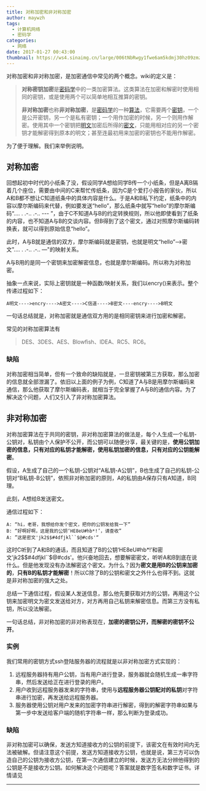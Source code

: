 ```yaml
---
title: 对称加密和非对称加密
author: maywzh
tags:
  - 计算机网络
  - 密码学
categories:
  - 网络
date: 2017-01-27 00:43:00
thumbnail: https://ws4.sinaimg.cn/large/006tNbRwgy1fwe6am5kdmj30hz09zmz3.jpg
---
```

对称加密和非对称加密，是加密通信中常见的两个概念。wiki的定义是：

> **对称密钥加密**是[密码学](https://zh.wikipedia.org/wiki/%E5%AF%86%E7%A2%BC%E5%AD%B8)中的一类加密算法。这类算法在加密和解密时使用相同的密钥，或是使用两个可以简单地相互推算的密钥。
>
> **非对称加密**也称**非对称加密**，是[密码学](https://zh.wikipedia.org/wiki/%E5%AF%86%E7%A2%BC%E5%AD%B8)的一种[算法](https://zh.wikipedia.org/wiki/%E6%BC%94%E7%AE%97%E6%B3%95)，它需要两个[密钥](https://zh.wikipedia.org/wiki/%E5%AF%86%E9%92%A5)，一个是公开密钥，另一个是私有密钥；一个用作加密的时候，另一个则用作解密。使用其中一个密钥把[明文](https://zh.wikipedia.org/wiki/%E6%98%8E%E6%96%87)加密后所得的[密文](https://zh.wikipedia.org/wiki/%E5%AF%86%E6%96%87)，只能用相对应的另一个密钥才能解密得到原本的明文；甚至连最初用来加密的密钥也不能用作解密。

为了便于理解。我们来举例说明。

<!--more-->

## 对称加密

回想起初中时代的小纸条了没，假设同学A想给同学B传一个小纸条，但是A离B隔着几个座位，需要由中间的C来帮忙传纸条，因为C是个爱打小报告的家伙，所以A和B都不想让C知道纸条中的具体内容是什么。于是A和B私下约定，纸条中的内容以摩尔斯编码来代替，例如要发送“hello”，那么纸条中就写“hello”的摩尔斯编码“.... . .-.. .-.. --- ”，由于C不知道A与B的约定转换规则，所以他即使看到了纸条的内容，也不知道A与B的交谈内容。但B得到了这个密文，通过对照摩尔斯编码转换表，就可以得到原始信息“hello”。

此时，A与B就是通信的双方，摩尔斯编码就是密钥，也就是明文“hello”——>密文".... . .-.. .-.. —"的映射关系。

A与B用的是同一个密钥来加密解密信息，也就是摩尔斯编码。所以称为对称加密。

抽象一点来说，实际上密钥就是一种函数/映射关系，我们以encry()来表示。整个传递过程如下：

```
A明文---->encry---->A密文---->C信道---->B密文----encry---->B明文
```

一句话总结就是，对称加密就是通信双方用的是相同密钥来进行加密和解密。

常见的对称加密算法有

> DES、3DES、AES、Blowfish、IDEA、RC5、RC6。

### 缺陷

对称加密相当简单，但有一个致命的缺陷就是，一旦密钥被第三方获取，那么加密的信息就全部泄漏了。依旧以上面的例子为例，C知道了A与B是用摩尔斯编码来通信，那么他获取了摩尔斯编码表，就相当于完全掌握了A与B的通信内容。为了解决这个问题，人们又引入了非对称加密算法。

## 非对称加密



对称加密算法在于共同的密钥，非对称加密算法的做法是，每个人生成一个私钥-公钥对，私钥由个人保护不公开，而公钥可以随便分享，最关键的是，**使用公钥加密的信息，只有对应的私钥才能解密，使用私钥加密的信息，只有对应的公钥能解密**。

假设，A生成了自己的一个私钥-公钥对“A私钥-A公钥”，B也生成了自己的私钥-公钥对“B私钥-B公钥”，依照非对称加密的原则，A的私钥由A保存只有A知道，B同理。

此刻，A想给B发送密文。

通信过程如下：

```
A: “hi，老哥，我想给你发个密文，把你的公钥发给我一下”
B: “好啊好啊，这是我的公钥‘HE8eU#hb*!’，请查收”
A: ”这是密文'jk2$$#4dfjkl``$@#cds'“
```

这时C听到了A和B的通话，而且知道了B的公钥‘HE8eU#hb*!’和密文'jk2$$#4dfjkl``$@#cds'。他兴奋地回去，想要解密密文，听听A和B到底在说什么。但是他发现没有办法解密这个密文。为什么？因为**密文是用B的公钥来加密的**，**只有B的私钥才能解密**！所以C除了B的公钥和密文之外什么也得不到。这就是非对称加密的强大之处。 

总结一下通信过程，假设某人发送信息，那么他先要获取对方的公钥，再用这个公钥来加密明文为密文发送给对方，对方再用自己私钥来解密信息。而第三方没有私钥，所以没法解密。

一句话总结，非对称加密的非对称表现在，**加密的密钥公开，而解密的密钥不公开**。

### 实例

我们常用的密钥方式ssh登陆服务器的流程就是以非对称加密方式实现的：

1. 远程服务器持有用户公钥，当有用户进行登录，服务器就会随机生成一串字符串，然后发送给正在进行登录的用户。
2. 用户收到远程服务器发来的字符串，使用与**远程服务器公钥配对的私钥**对字符串进行加密，再发送给远程服务器。
3. 服务器使用公钥对用户发来的加密字符串进行解密，得到的解密字符串如果与第一步中发送给客户端的随机字符串一样，那么判断为登录成功。



### 缺陷

非对称加密可以确保，发送方知道接收方的公钥的前提下，该密文在有效时间内无法被破解。但请注意这个前提，发送方知道接收方公钥，也就是说，第三方可以伪造自己的公钥为接收方公钥，在第一次通信建立的时候，发送方无法分辨他得到的公钥是不是接收方公钥。如何解决这个问题呢？答案就是数字签名和数字证书。详情请见

---

